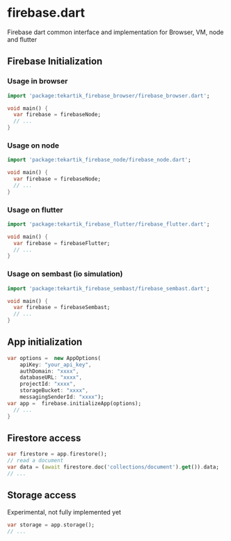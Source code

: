 # firebase.dart

Firebase dart common interface and implementation for Browser, VM, node and flutter


## Firebase Initialization

### Usage in browser

```dart
import 'package:tekartik_firebase_browser/firebase_browser.dart';

void main() {
  var firebase = firebaseNode;
  // ...
}
```  

### Usage on node

```dart
import 'package:tekartik_firebase_node/firebase_node.dart';

void main() {
  var firebase = firebaseNode;
  // ...
}
```  

### Usage on flutter

```dart
import 'package:tekartik_firebase_flutter/firebase_flutter.dart';

void main() {
  var firebase = firebaseFlutter;
  // ...
}
```  

### Usage on sembast (io simulation)

```dart
import 'package:tekartik_firebase_sembast/firebase_sembast.dart';

void main() {
  var firebase = firebaseSembast;
  // ...
}
```  

## App initialization

```dart
var options =  new AppOptions(
    apiKey: "your_api_key",
    authDomain: "xxxx",
    databaseURL: "xxxx",
    projectId: "xxxx",
    storageBucket: "xxxx",
    messagingSenderId: "xxxx"); 
var app =  firebase.initializeApp(options);
  // ...
}
```  

## Firestore access

```dart
var firestore = app.firestore();
// read a document
var data = (await firestore.doc('collections/document').get()).data;
// ...

```  

## Storage access

Experimental, not fully implemented yet
```dart
var storage = app.storage();
// ...

```  


